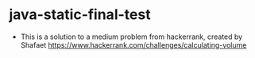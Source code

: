 # java-static-final-test

- This is a solution to a medium problem from hackerrank, created by Shafaet https://www.hackerrank.com/challenges/calculating-volume

